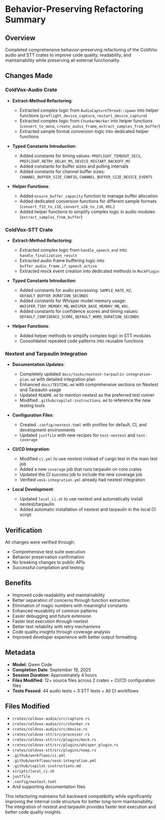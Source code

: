 # Behavior-Preserving Refactoring Summary

## Overview
Completed comprehensive behavior-preserving refactoring of the ColdVox audio and STT crates to improve code quality, readability, and maintainability while preserving all external functionality.

## Changes Made

### ColdVox-Audio Crate
- **Extract-Method Refactoring**:
  - Extracted complex logic from `AudioCaptureThread::spawn` into helper functions (`preflight_device_capture`, `restart_device_capture`)
  - Extracted complex logic from `ChunkerWorker` into helper functions (`convert_to_mono`, `create_audio_frame`, `extract_samples_from_buffer`)
  - Extracted sample format conversion logic into dedicated helper functions

- **Typed Constants Introduction**:
  - Added constants for timing values: `PREFLIGHT_TIMEOUT_SECS`, `PREFLIGHT_RETRY_DELAY_MS`, `DEVICE_RESTART_BACKOFF_MS`
  - Added constants for buffer sizes and polling intervals
  - Added constants for channel buffer sizes: `CHANNEL_BUFFER_SIZE_CONFIG`, `CHANNEL_BUFFER_SIZE_DEVICE_EVENTS`

- **Helper Functions**:
  - Added `ensure_buffer_capacity` function to manage buffer allocation
  - Added dedicated conversion functions for different sample formats (`convert_f32_to_i16`, `convert_u16_to_i16`, etc.)
  - Added helper functions to simplify complex logic in audio modules (`extract_samples_from_buffer`)

### ColdVox-STT Crate
- **Extract-Method Refactoring**:
  - Extracted complex logic from `handle_speech_end` into `handle_finalization_result`
  - Extracted audio frame buffering logic into `buffer_audio_frame_if_speech_active`
  - Extracted mock event creation into dedicated methods in `MockPlugin`

- **Typed Constants Introduction**:
  - Added constants for audio processing: `SAMPLE_RATE_HZ`, `DEFAULT_BUFFER_DURATION_SECONDS`
  - Added constants for Whisper model memory usage: `WHISPER_TINY_MEMORY_MB`, `WHISPER_BASE_MEMORY_MB`, etc.
  - Added constants for confidence scores and timing values: `DEFAULT_CONFIDENCE_SCORE`, `DEFAULT_WORD_DURATION_SECONDS`

- **Helper Functions**:
  - Added helper methods to simplify complex logic in STT modules
  - Consolidated repeated code patterns into reusable functions

### Nextest and Tarpaulin Integration
- **Documentation Updates**:
  - Completely updated `docs/tasks/nextest-tarpaulin-integration-plan.md` with detailed integration plan
  - Enhanced `docs/TESTING.md` with comprehensive sections on Nextest and Tarpaulin usage
  - Updated `README.md` to mention nextest as the preferred test runner
  - Modified `.github/copilot-instructions.md` to reference the new testing tools

- **Configuration Files**:
  - Created `.config/nextest.toml` with profiles for default, CI, and development environments
  - Updated `justfile` with new recipes for `test-nextest` and `test-coverage`

- **CI/CD Integration**:
  - Modified `ci.yml` to use nextest instead of cargo test in the main test job
  - Added a new `coverage` job that runs tarpaulin on core crates
  - Updated the CI success job to include the new coverage job
  - Verified `vosk-integration.yml` already had nextest integration

- **Local Development**:
  - Updated `local_ci.sh` to use nextest and automatically install nextest/tarpaulin
  - Added automatic installation of nextest and tarpaulin in the local CI script

## Verification
All changes were verified through:
- Comprehensive test suite execution
- Behavior preservation confirmation
- No breaking changes to public APIs
- Successful compilation and testing

## Benefits
- Improved code readability and maintainability
- Better separation of concerns through function extraction
- Elimination of magic numbers with meaningful constants
- Enhanced reusability of common patterns
- Easier debugging and future extension
- Faster test execution through nextest
- Better test reliability with retry mechanisms
- Code quality insights through coverage analysis
- Improved developer experience with better output formatting

## Metadata
- **Model**: Qwen Code
- **Completion Date**: September 19, 2025
- **Session Duration**: Approximately 4 hours
- **Files Modified**: 12+ source files across 2 crates + CI/CD configuration files
- **Tests Passed**: 44 audio tests + 3 STT tests + All CI workflows

## Files Modified
- `crates/coldvox-audio/src/capture.rs`
- `crates/coldvox-audio/src/chunker.rs`
- `crates/coldvox-audio/src/device.rs`
- `crates/coldvox-stt/src/processor.rs`
- `crates/coldvox-stt/src/plugins/mock.rs`
- `crates/coldvox-stt/src/plugins/whisper_plugin.rs`
- `crates/coldvox-stt/src/plugins/noop.rs`
- `.github/workflows/ci.yml`
- `.github/workflows/vosk-integration.yml`
- `.github/copilot-instructions.md`
- `scripts/local_ci.sh`
- `justfile`
- `.config/nextest.toml`
- And supporting documentation files

This refactoring maintains full backward compatibility while significantly improving the internal code structure for better long-term maintainability. The integration of nextest and tarpaulin provides faster test execution and better code quality insights.